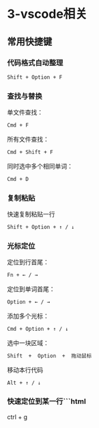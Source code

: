 # 3-vscode相关
## **常用快捷键**
### **代码格式自动整理**

```html
Shift + Option + F
```

### **查找与替换**

单文件查找：

```html
Cmd + F
```

所有文件查找：

```html
Cmd + Shift + F
```

同时选中多个相同单词：

```html
Cmd + D
```

### **复制粘贴**

快速复制粘贴一行

```html
Shift + Option + ↑ / ↓
```

### **光标定位**

定位到行首尾：

```html
Fn + ← / → 
```

定位到单词首尾：

```html
Option + ← / → 
```

添加多个光标：

```html
Cmd + Option + ↑ / ↓
```

选中一块区域：

```html
Shift  +  Option  +  拖动鼠标
```

移动本行代码
```html
Alt + ↑ / ↓
```

### **快速定位到某一行**```html
 ctrl + g

```
